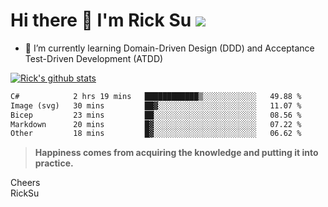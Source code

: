 # Hi there 👋 I'm Rick Su ![](https://komarev.com/ghpvc/?username=ricksu978)
<!--
**ricksu978/ricksu978** is a ✨ _special_ ✨ repository because its `README.md` (this file) appears on your GitHub profile.

Here are some ideas to get you started:

- 🔭 I’m currently working on ...
-->
- 🌱 I’m currently learning Domain-Driven Design (DDD) and Acceptance Test-Driven Development (ATDD)
<!--
- 👯 I’m looking to collaborate on ...
- 🤔 I’m looking for help with ...
- 💬 Ask me about ...
- 📫 How to reach me: ...
- 😄 Pronouns: ...
- ⚡ Fun fact: ...
-->
[![Rick's github stats](https://github-readme-stats.vercel.app/api?username=ricksu978&theme=dark)](https://github.com/ricksu978/ricksu978)

<!--START_SECTION:waka-->

```txt
C#            2 hrs 19 mins   ████████████▒░░░░░░░░░░░░   49.88 %
Image (svg)   30 mins         ██▓░░░░░░░░░░░░░░░░░░░░░░   11.07 %
Bicep         23 mins         ██░░░░░░░░░░░░░░░░░░░░░░░   08.56 %
Markdown      20 mins         █▓░░░░░░░░░░░░░░░░░░░░░░░   07.22 %
Other         18 mins         █▓░░░░░░░░░░░░░░░░░░░░░░░   06.62 %
```

<!--END_SECTION:waka-->

> **Happiness comes from acquiring the knowledge and putting it into practice.**

Cheers  
RickSu 
